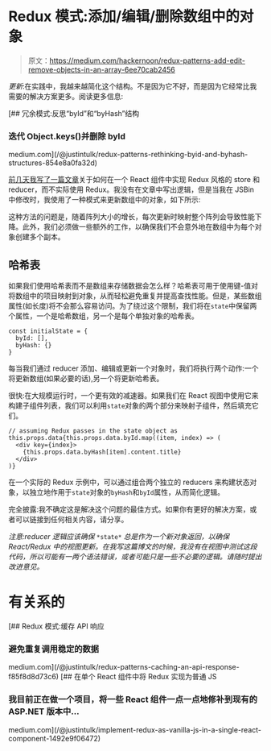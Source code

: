 # Redux 模式:添加/编辑/删除数组中的对象

> 原文：<https://medium.com/hackernoon/redux-patterns-add-edit-remove-objects-in-an-array-6ee70cab2456>

*更新*:在实践中，我越来越简化这个结构。不是因为它不好，而是因为它经常比我需要的解决方案更多。阅读更多信息:

 [## 冗余模式:反思“byId”和“byHash”结构

### 迭代 Object.keys()并删除 byId

medium.com](/@justintulk/redux-patterns-rethinking-byid-and-byhash-structures-854e8a0fa32d) 

[前几天我写了一篇文章](/@justintulk/implement-redux-as-vanilla-js-in-a-single-react-component-1492e9f06472#.n1ozvpm9d)关于如何在一个 React 组件中实现 Redux 风格的 store 和 reducer，而不实际使用 Redux。我没有在文章中写出逻辑，但是当我在 JSBin 中修改时，我使用了一种模式来更新数组中的对象，如下所示:

这种方法的问题是，随着阵列大小的增长，每次更新时映射整个阵列会导致性能下降。此外，我们必须做一些额外的工作，以确保我们不会意外地在数组中为每个对象创建多个副本。

## 哈希表

如果我们使用哈希表而不是数组来存储数据会怎么样？哈希表可用于使用键-值对将数组中的项目映射到对象，从而轻松避免重复并提高查找性能。但是，某些数组属性(如长度)将不会那么容易访问。为了绕过这个限制，我们将在`state`中保留两个属性，一个是哈希数组，另一个是每个单独对象的哈希表。

```
const initialState = {
  byId: [],
  byHash: {}
}
```

每当我们通过 reducer 添加、编辑或更新一个对象时，我们将执行两个动作:一个将更新数组(如果必要的话),另一个将更新哈希表。

很快:在大规模运行时，一个更有效的减速器。如果我们在 React 视图中使用它来构建子组件列表，我们可以利用`state`对象的两个部分来映射子组件，然后填充它们。

```
// assuming Redux passes in the state object as this.props.data{this.props.data.byId.map((item, index) => (
  <div key={index}>
    {this.props.data.byHash[item].content.title}
  </div>
)}
```

在一个实际的 Redux 示例中，可以通过组合两个独立的 reducers 来构建状态对象，以独立地作用于`state`对象的`byHash`和`byId`属性，从而简化逻辑。

完全披露:我不确定这是解决这个问题的最佳方式。如果你有更好的解决方案，或者可以链接到任何相关内容，请分享。

*注意:reducer 逻辑应该确保* `*state*` *总是作为一个新对象返回，以确保 React/Redux 中的视图更新。在我写这篇博文的时候，我没有在视图中测试这段代码，所以可能有一两个语法错误，或者可能只是一些不必要的逻辑。请随时提出改进意见。*

# 有关系的

 [## Redux 模式:缓存 API 响应

### 避免重复调用稳定的数据

medium.com](/@justintulk/redux-patterns-caching-an-api-response-f85f8d8d73c6)  [## 在单个 React 组件中将 Redux 实现为普通 JS

### 我目前正在做一个项目，将一些 React 组件一点一点地修补到现有的 ASP.NET 版本中…

medium.com](/@justintulk/implement-redux-as-vanilla-js-in-a-single-react-component-1492e9f06472)